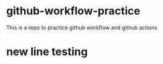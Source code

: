# github-workflow-practice
This is a repo to practice github workflow and github actions

# new line testing



